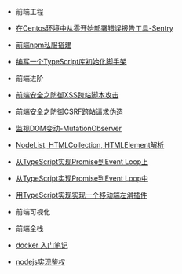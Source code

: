 -  前端工程

  -  [在Centos环境中从零开始部署错误报告工具-Sentry](前端工程/Sentry部署.md)
  -  [前端npm私服搭建](前端工程/npm私服搭建.md)
  -  [编写一个TypeScript库初始化脚手架](前端工程/typescript脚手架.md)   

-  前端进阶

  -  [前端安全之防御XSS跨站脚本攻击](前端进阶/XSS跨站脚本攻击.md)
  -  [前端安全之防御CSRF跨站请求伪造](前端进阶/CSRF跨站请求伪造.md)
  -  [监视DOM变动-MutationObserver](前端进阶/MutationObserverAPI.md)
  -  [NodeList, HTMLCollection, HTMLElement解析](前端进阶/HTMLElement.md)
  -  [从TypeScript实现Promise到Event Loop上](前端进阶/TypeScript实现Promise上.md)
  -  [从TypeScript实现Promise到Event Loop中](前端进阶/TypeScript实现Promise中.md)
  -  [用TypeScript实现实现一个移动端左滑插件](前端进阶/移动端左滑插件.md)
  

-  前端可视化

-  前端全栈

  -  [docker 入门笔记](前端全栈/Docker入门笔记.md)
  -  [nodejs实现鉴权](前端全栈/nodejs鉴权.md)